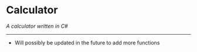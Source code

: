 # Calculator

<i>A calculator written in C#</i>

------------------------------------------------------------------------------------------------------------------------------------------

* Will possibly be updated in the future to add more functions
